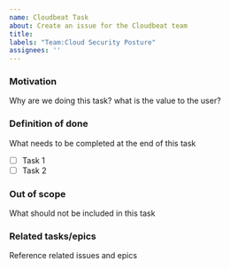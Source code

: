 ```yaml
---
name: Cloudbeat Task
about: Create an issue for the Cloudbeat team
title:
labels: "Team:Cloud Security Posture"
assignees: ''
---
```


### Motivation

Why are we doing this task? what is the value to the user?

### Definition of done

What needs to be completed at the end of this task

- [ ] Task 1
- [ ] Task 2

### Out of scope

What should not be included in this task

### Related tasks/epics

Reference related issues and epics
